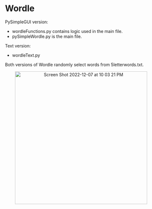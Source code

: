 # Wordle
PySimpleGUI version: 
  - wordleFunctions.py contains logic used in the main file.
  - pySimpleWordle.py is the main file. 
  
Text version: 
  - wordleText.py

Both versions of Wordle randomly select words from 5letterwords.txt.

<div align="center">
<img width="438" alt="Screen Shot 2022-12-07 at 10 03 21 PM" src="https://user-images.githubusercontent.com/76240464/209466397-c9983357-7a9c-4aa9-a808-864827506031.png">
